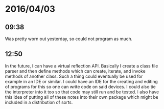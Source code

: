 # 2016/04/03

## 09:38

Was pretty worn out yesterday, so could not program as much.

## 12:50

In the future, I can have a virtual reflection API. Basically I create a class
file parser and then define methods which can create, iterate, and invoke
methods of another class. Such a thing could eventually be used for example in
an IDE or similar. I could have an IDE for the creating and editing of programs
for this so one can write code on said devices. I could also tie the
interpreter into it too so that code may still run and be tested. I also have
this idea of putting all of these notes into their own package which might be
included in a distribution of sorts.


